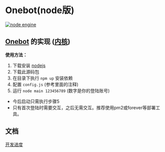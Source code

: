 # Onebot(node版)

[![node engine](https://img.shields.io/node/v/oicq.svg)](https://nodejs.org)

## [Onebot](https://cqhttp.cc) 的实现 ([内核](https://github.com/takayama-lily/oicq))

**使用方法：**

1. 下载安装 [nodejs](https://nodejs.org)
2. 下载此源码包
3. 在目录下执行 `npm up` 安装依赖
4. 配置 `config.js` (参考里面的注释)
5. 运行 `node main 123456789` (数字是你的登陆账号)

* 今后启动只需执行步骤5
* 只有首次登陆时需要交互，之后无需交互。推荐使用pm2或forever等部署工具。

## 文档

[开发进度](https://github.com/takayama-lily/oicq/blob/master/docs/project.md)
